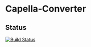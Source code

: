 # Capella-Converter


## Status
[![Build Status](https://travis-ci.org/MCLonips/capella-converter.svg?branch=master)](https://travis-ci.org/MCLonips/capella-converter)
